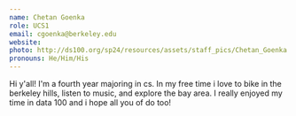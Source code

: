 ```yaml
---
name: Chetan Goenka
role: UCS1
email: cgoenka@berkeley.edu
website: 
photo: http://ds100.org/sp24/resources/assets/staff_pics/Chetan_Goenka.png
pronouns: He/Him/His
---
```

Hi y'all! I'm a fourth year majoring in cs. In my free time i love to bike in the berkeley hills, listen to music, and explore the bay area. I really enjoyed my time in data 100 and i hope all you of do too!
